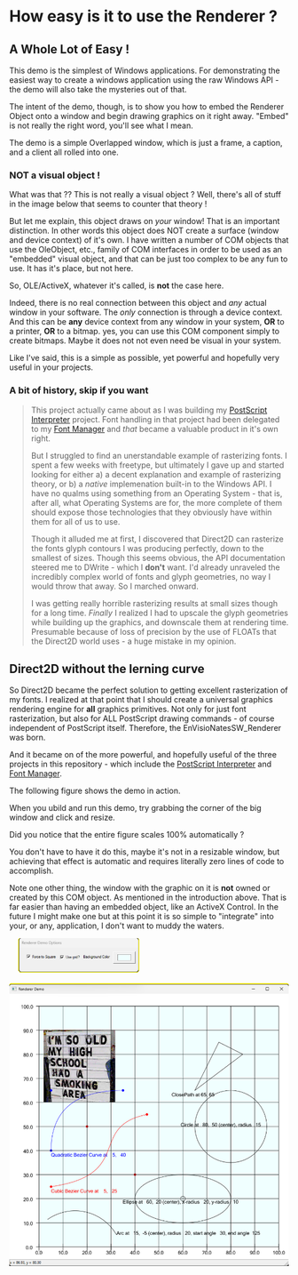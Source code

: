 # How easy is it to use the Renderer ?

## A Whole Lot of Easy !

This demo is the simplest of Windows applications. For demonstrating the easiest way to create a
windows application using the raw Windows API - the demo will also take the mysteries out of that.

The intent of the demo, though, is to show you how to embed the Renderer Object onto a window 
and begin drawing graphics on it right away. "Embed" is not really the right word, you'll see what I mean.

The demo is a simple Overlapped window, which is just a frame, a caption, and a client all rolled into one.

### NOT a visual object !

What was that ?? This is not really a visual object ? Well, there's all of stuff in the image below
that seems to counter that theory !

But let me explain, this object draws on *your* window! That is an important distinction. In other words
this object does NOT create a surface (window and device context) of it's own. I have written a number
of COM objects that use the OleObject, etc., family of COM interfaces in order to be used as an "embedded" visual
object, and that can be just too complex to be any fun to use. It has it's place, but not here.

So, OLE/ActiveX, whatever it's called, is **not** the case here.

Indeed, there is no real connection between this object and *any* actual window in your software. The *only* connection is through a 
device context. And this can be **any** device context from any window in your system, **OR** to a printer, **OR** to a bitmap. yes, 
you can use this COM component simply to create bitmaps. Maybe it does not not even need be visual in your system.

Like I've said, this is a simple as possible, yet powerful and hopefully very useful in your projects.

### A bit of history, skip if you want

>This project actually came about as I was building my [PostScript Interpreter](../../PostScriptInterpreter) project. Font handling in that
project had been delegated to my [Font Manager](../../EnVisioNateSW_FontManager) and *that* became a valuable product in it's own right.
>
>But I struggled to find an unerstandable example of rasterizing fonts. I spent a few weeks with freetype, but ultimately I gave up 
and started looking for either a) a decent explanation and example of rasterizing theory, or b) a *native* implemenation built-in to the 
Windows API. I have no qualms using something from an Operating System - that is, after all, what Operating Systems are for, the more
complete of them should expose those technologies that they obviously have within them for all of us to use.
>
>Though it alluded me at first, I discovered that Direct2D can rasterize the fonts glyph contours I was producing perfectly, down to the 
smallest of sizes. Though this seems obvious, the API documentation steered me to DWrite - which I **don't** want. I'd already unraveled 
the incredibly complex world of fonts and glyph geometries, no way I would throw that away. So I marched onward.
>
>I was getting really horrible rasterizing results at small sizes though for a long time. *Finally* I realized I had to upscale the glyph 
geometries while building up the graphics, and downscale them at rendering time. Presumable because of loss of precision by the use of FLOATs 
that the Direct2D world uses - a huge mistake in my opinion.

## Direct2D without the lerning curve

So Direct2D became the perfect solution to getting excellent rasterization of my fonts. I realized at that point that I should 
create a universal graphics rendering engine for **all** graphics primitives. Not only for just font rasterization, but also for ALL
PostScript drawing commands - of course independent of PostScript itself. Therefore, the EnVisioNatesSW_Renderer was born.

And it became on of the more powerful, and hopefully useful of the three projects in this repository - which include the 
[PostScript Interpreter](../../PostScriptInterpreter) and [Font Manager](../../EnVisioNateSW_FontManager).

The following figure shows the demo in action. 

When you ubild and run this demo, try grabbing the corner of the big window and click and resize.

Did you notice that the entire figure scales 100% automatically ?

You don't have to have it do this, maybe it's not in a resizable window, but achieving that effect is automatic and requires
literally zero lines of code to accomplish.

Note one other thing, the window with the graphic on it is **not** owned or created by this COM object. As mentioned in the 
introduction above. That is far easier than having an embedded object, like an ActiveX Control. In the future I might make one
but at this point it is so simple to "integrate" into your, or any, application, I don't want to muddy the waters.

![Renderer Demo](./Resources/fullSample.png)

